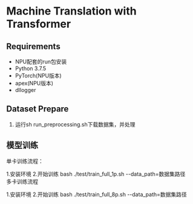 # Machine Translation with Transformer

## Requirements
* NPU配套的run包安装
* Python 3.7.5
* PyTorch(NPU版本)
* apex(NPU版本)
* dllogger


## Dataset Prepare
1. 运行sh run_preprocessing.sh下载数据集，并处理

## 模型训练

单卡训练流程：

1.安装环境
2.开始训练
        bash ./test/train_full_1p.sh  --data_path=数据集路径            
多卡训练流程

1.安装环境
2.开始训练
        bash ./test/train_full_8p.sh  --data_path=数据集路径           


